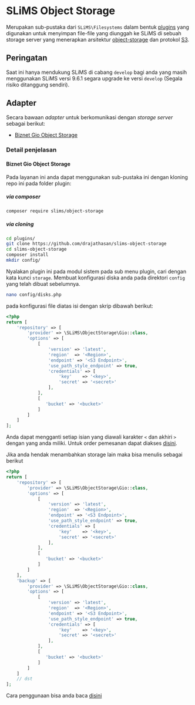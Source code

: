 # SLiMS Object Storage
Merupakan sub-pustaka dari ```SLiMS\Filesystems``` dalam bentuk [plugins](https://slims.web.id/docs/development-guide/Plugin/Intro/) yang digunakan untuk menyimpan file-file yang diunggah ke SLiMS di sebuah storage server yang menerapkan arsitektur [object-storage](https://cloudmatika.co.id/blog-detail/object-storage) dan protokol [S3](https://idcloudhost.com/blog/mengenal-protokol-object-storage-s3/).

## Peringatan
Saat ini hanya mendukung SLiMS di cabang ```develop``` bagi anda yang masih menggunakan SLiMS versi 9.6.1 segara upgrade ke versi ```develop``` (Segala risiko ditanggung sendiri).

## Adapter
Secara bawaan *adapter* untuk berkomunikasi dengan *storage server* sebagai berikut:
* [Biznet Gio Object Storage](#biznet-gio-object-storage)
### Detail penjelasan
#### Biznet Gio Object Storage
Pada layanan ini anda dapat menggunakan sub-pustaka ini dengan kloning repo ini pada folder plugin:
##### via composer
```bash
composer require slims/object-storage
```
##### via cloning
```bash
cd plugins/
git clone https://github.com/drajathasan/slims-object-storage
cd slims-object-storage
composer install
mkdir config/
```
Nyalakan plugin ini pada modul sistem pada sub menu plugin, cari dengan kata kunci ```storage```. Membuat konfigurasi diska anda pada direktori ```config``` yang telah dibuat sebelumnya.
```bash
nano config/disks.php
```
pada konfigurasi file diatas isi dengan skrip dibawah berikut:
```php
<?php
return [
    'repository' => [
        'provider' => \SLiMS\ObjectStorage\Gio::class,
        'options' => [
            [
                'version' => 'latest',
                'region'  => '<Region>',
                'endpoint' => '<S3 Endpoint>',
                'use_path_style_endpoint' => true,
                'credentials' => [
                    'key'    => '<key>',
                    'secret' => '<secret>'
                ],
            ],
            [
               'bucket' => '<bucket>'
            ]
        ]
    ]
];
```
Anda dapat mengganti setiap isian yang diawali karakter ```<``` dan akhiri ```>``` dengan yang anda miliki. Untuk order pemesanan dapat diakses [disini](https://www.biznetgio.com/product/neo-object-storage).

Jika anda hendak menambahkan storage lain maka bisa menulis sebagai berikut
```php
<?php
return [
    'repository' => [
        'provider' => \SLiMS\ObjectStorage\Gio::class,
        'options' => [
            [
                'version' => 'latest',
                'region'  => '<Region>',
                'endpoint' => '<S3 Endpoint>',
                'use_path_style_endpoint' => true,
                'credentials' => [
                    'key'    => '<key>',
                    'secret' => '<secret>'
                ],
            ],
            [
               'bucket' => '<bucket>'
            ]
        ]
    ],
    'backup' => [
        'provider' => \SLiMS\ObjectStorage\Gio::class,
        'options' => [
            [
                'version' => 'latest',
                'region'  => '<Region>',
                'endpoint' => '<S3 Endpoint>',
                'use_path_style_endpoint' => true,
                'credentials' => [
                    'key'    => '<key>',
                    'secret' => '<secret>'
                ],
            ],
            [
               'bucket' => '<bucket>'
            ]
        ]
    ]
    // dst
];
```

Cara penggunaan bisa anda baca [disini](https://slims.web.id/docs/development-guide/Storage/Intro/)
